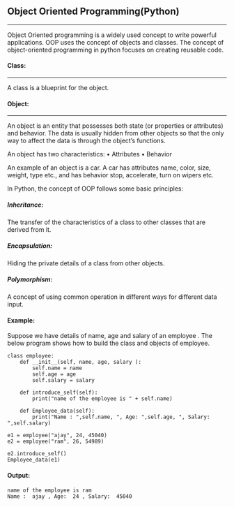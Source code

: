 ## Object Oriented Programming(Python)
---
Object Oriented programming is a widely used concept to write powerful applications. OOP uses the concept of objects and classes. The concept of object-oriented programming in python focuses on creating reusable code.
#### Class: 
---
 A class is a blueprint for the object.
#### Object:
---
An object is an entity that possesses both state (or properties or attributes) and behavior. The data is usually hidden from other objects so that the only way to affect the data is through the object’s functions. 

An object has two characteristics:
    •	Attributes
    •	Behavior
    
An example of an object is a car. A car has attributes name, color, size, weight, type etc., and has behavior stop, accelerate, turn on wipers etc.

In Python, the concept of OOP follows some basic principles:

##### Inheritance: 
The transfer of the characteristics of a class to other classes that are derived from it.
##### Encapsulation: 
Hiding the private details of a class from other objects.
##### Polymorphism:
A concept of using common operation in different ways for different data input.

#### Example:

Suppose we have details of name, age and salary of an employee . The below program shows how to build the class and objects of employee. 
```
class employee:
    def __init__(self, name, age, salary ):
        self.name = name
        self.age = age
        self.salary = salary
        
    def introduce_self(self):
        print("name of the employee is " + self.name)

    def Employee_data(self):
        print("Name : ",self.name, ", Age: ",self.age, ", Salary: ",self.salary)
        
e1 = employee("ajay", 24, 45040)
e2 = employee("ram", 26, 54989)

e2.introduce_self()
Employee_data(e1)
```
#### Output:
```
name of the employee is ram
Name :  ajay , Age:  24 , Salary:  45040
```
